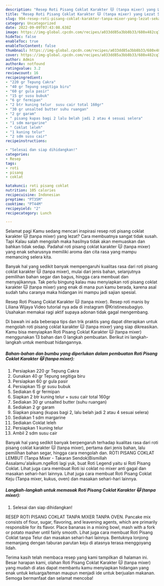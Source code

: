 ```yaml
---
description: "Resep Roti Pisang Coklat Karakter 🐱 (tanpa mixer) yang Lezat Sekali , Bikin Ngiler"
title: "Resep Roti Pisang Coklat Karakter 🐱 (tanpa mixer) yang Lezat Sekali , Bikin Ngiler"
slug: 994-resep-roti-pisang-coklat-karakter-tanpa-mixer-yang-lezat-sekali-bikin-ngiler
category: Uncategorized
date: 2022-09-09T07:43:08.638Z
image: https://img-global.cpcdn.com/recipes/a033dd85a3bb8b33/680x482cq70/roti-pisang-coklat-karakter-tanpa-mixer-foto-resep-utama.jpg
hideToc: false
enableToc: true
enableTocContent: false
thumbnail: https://img-global.cpcdn.com/recipes/a033dd85a3bb8b33/680x482cq70/roti-pisang-coklat-karakter-tanpa-mixer-foto-resep-utama.jpg
cover: https://img-global.cpcdn.com/recipes/a033dd85a3bb8b33/680x482cq70/roti-pisang-coklat-karakter-tanpa-mixer-foto-resep-utama.jpg
author: Admin
authorAv: notfound
ratingvalue: 3.2
reviewcount: 16
recipeingredient:
- "220 gr Tepung Cakra"
- "40 gr Tepung segitiga biru"
- "60 gr gula pasir"
- "15 gr susu bubuk"
- "6 gr fermipan"
- "2 btr kuning telur  susu cair total 160gr"
- "30 gr unsalted butter suhu ruangan"
- "2 gr garam"
- " pisang kupas bagi 2 lalu belah jadi 2 atau 4 sesuai selera"
- "1 sdm margarine"
- " Coklat leleh"
- "1 kuning telur"
- "2 sdm susu cair"
recipeinstructions:

- "Selesai dan siap dihidangkan!"
categories:
- Resep
tags:
- roti
- pisang
- coklat

katakunci: roti pisang coklat 
nutrition: 105 calories
recipecuisine: Indonesian
preptime: "PT35M"
cooktime: "PT44M"
recipeyield: "2"
recipecategory: Lunch

---
```



Selamat pagi Kamu sedang mencari inspirasi resep roti pisang coklat karakter 🐱 (tanpa mixer) yang lezat? Cara membuatnya sangat tidak susah. Tapi Kalau salah mengolah maka hasilnya tidak akan memuaskan dan bahkan tidak sedap. Padahal roti pisang coklat karakter 🐱 (tanpa mixer) yang enak seharusnya memiliki aroma dan cita rasa yang mampu memancing selera kita.


Banyak hal yang sedikit banyak mempengaruhi kualitas rasa dari roti pisang coklat karakter 🐱 (tanpa mixer), mulai dari jenis bahan, selanjutnya pemilihan bahan segar dan bagus, hingga cara membuat dan menyajikannya. Tak perlu bingung kalau mau menyiapkan roti pisang coklat karakter 🐱 (tanpa mixer) yang enak di mana pun kamu berada, karena asal sudah tahu caranya maka hidangan ini mampu jadi sajian spesial.

Resep Roti Pisang Coklat Karakter 🐱 (tanpa mixer). Resep roti manis by Liliana Wijaya Video tutorial nya ada di instagram @Kristinesubagiyo. Usahakan memakai ragi aktif supaya adonan tidak gagal mengembang.


Di bawah ini ada beberapa tips dan trik praktis yang dapat diterapkan untuk mengolah roti pisang coklat karakter 🐱 (tanpa mixer) yang siap dikreasikan. Kamu bisa menyiapkan Roti Pisang Coklat Karakter 🐱 (tanpa mixer) menggunakan 13 bahan dan 0 langkah pembuatan. Berikut ini langkah-langkah untuk membuat hidangannya.

<!--inarticleads1-->

##### Bahan-bahan dan bumbu yang diperlukan dalam pembuatan Roti Pisang Coklat Karakter 🐱 (tanpa mixer):

1. Persiapkan 220 gr Tepung Cakra
1. Gunakan 40 gr Tepung segitiga biru
1. Persiapkan 60 gr gula pasir
1. Persiapkan 15 gr susu bubuk
1. Sediakan 6 gr fermipan
1. Siapkan 2 btr kuning telur + susu cair total 160gr
1. Sediakan 30 gr unsalted butter (suhu ruangan)
1. Sediakan 2 gr garam
1. Siapkan  pisang (kupas bagi 2, lalu belah jadi 2 atau 4 sesuai selera)
1. Sediakan 1 sdm margarine
1. Sediakan  Coklat leleh
1. Persiapkan 1 kuning telur
1. Ambil 2 sdm susu cair


Banyak hal yang sedikit banyak berpengaruh terhadap kualitas rasa dari roti pisang coklat karakter 🐱 (tanpa mixer), pertama dari jenis bahan, lalu pemilihan bahan segar, hingga cara mengolah dan. ROTI PISANG COKLAT LEMBUT (Tanpa Mixer - Takaran Sendok)Bismillah Assalamu&#39;alaikum.ngeRoti lagi yuk, buat Roti Legend yaitu si Roti Pisang Coklat. Lihat juga cara membuat Roti isi coklat no mixer anti gagal dan masakan sehari-hari lainnya. Lihat juga cara membuat Roti Pisang Coklat Keju (Tanpa mixer, kukus, oven) dan masakan sehari-hari lainnya. 

<!--inarticleads2-->

##### Langkah-langkah untuk memasak Roti Pisang Coklat Karakter 🐱 (tanpa mixer):


1. Selesai dan siap dihidangkan!

RESEP ROTI PISANG COKLAT TANPA MIXER TANPA OVEN. Pancake mix consists of flour, sugar, flavoring, and leavening agents, which are primarily responsible for its flavor. Place bananas in a mixing bowl, mash with a fork or potato masher until fairly smooth. Lihat juga cara membuat Roti Pisang Coklat tanpa Telur dan masakan sehari-hari lainnya. Bentuknya lonjong memanjang dengan taburan parutan keju di atasnya terasa menggoyang lidah. 

Terima kasih telah membaca resep yang kami tampilkan di halaman ini. Besar harapan kami, olahan Roti Pisang Coklat Karakter 🐱 (tanpa mixer) yang mudah di atas dapat membantu kamu menyiapkan hidangan yang enak untuk keluarga/teman maupun menjadi ide untuk berjualan makanan. Semoga bermanfaat dan selamat mencoba!
